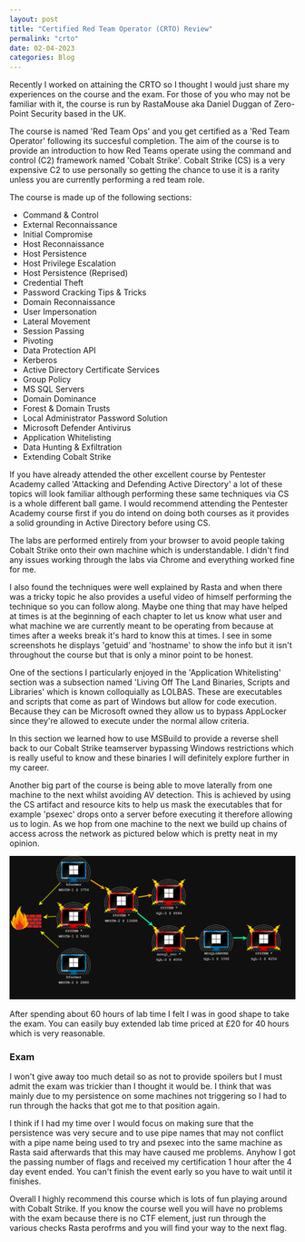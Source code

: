 ```yaml
---
layout: post
title: "Certified Red Team Operator (CRTO) Review"
permalink: "crto"
date: 02-04-2023
categories: Blog
---
```


Recently I worked on attaining the CRTO so I thought I would just share my experiences on the course and the exam.
For those of you who may not be familiar with it, the course is run by RastaMouse aka Daniel Duggan of Zero-Point Security based in the UK.

The course is named 'Red Team Ops' and you get certified as a 'Red Team Operator' following its succesful completion. The aim of the course is to provide an introduction to how Red Teams operate using the command and control (C2) framework named 'Cobalt Strike'. Cobalt Strike (CS) is a very expensive C2 to use personally so getting the chance to use it is a rarity unless you are currently performing a red team role.

The course is made up of the following sections:

- Command & Control
- External Reconnaissance
- Initial Compromise
- Host Reconnaissance
- Host Persistence
- Host Privilege Escalation
- Host Persistence (Reprised)
- Credential Theft
- Password Cracking Tips & Tricks
- Domain Reconnaissance
- User Impersonation
- Lateral Movement
- Session Passing
- Pivoting
- Data Protection API
- Kerberos
- Active Directory Certificate Services
- Group Policy
- MS SQL Servers
- Domain Dominance
- Forest & Domain Trusts
- Local Administrator Password Solution
- Microsoft Defender Antivirus
- Application Whitelisting
- Data Hunting & Exfiltration
- Extending Cobalt Strike

If you have already attended the other excellent course by Pentester Academy called 'Attacking and Defending Active Directory' a lot of these topics will look familiar although performing these same techniques via CS is a whole different ball game. I would recommend attending the Pentester Academy course first if you do intend on doing both courses as it provides a solid grounding in Active Directory before using CS.

The labs are performed entirely from your browser to avoid people taking Cobalt Strike onto their own machine which is understandable. I didn't find any issues working through the labs via Chrome and everything worked fine for me.

I also found the techniques were well explained by Rasta and when there was a tricky topic he also provides a useful video of himself performing the technique so you can follow along. Maybe one thing that may have helped at times is at the beginning of each chapter to let us know what user and what machine we are currently meant to be operating from because at times after a weeks break it's hard to know this at times. I see in some screenshots he displays 'getuid' and 'hostname' to show the info but it isn't throughout the course but that is only a minor point to be honest.

One of the sections I particularly enjoyed in the 'Application Whitelisting' section was a subsection named 'Living Off The Land Binaries, Scripts and Libraries' which is known colloquially as LOLBAS. These are executables and scripts that come as part of Windows but allow for code execution. Because they can be Microsoft owned they allow us to bypass AppLocker since they're allowed to execute under the normal allow criteria. 

In this section we learned how to use MSBuild to provide a reverse shell back to our Cobalt Strike teamserver bypassing Windows restrictions which is really useful to know and these binaries I will definitely explore further in my career.

Another big part of the course is being able to move laterally from one machine to the next whilst avoiding AV detection. This is achieved by using the CS artifact and resource kits to help us mask the executables that for example 'psexec' drops onto a server before executing it therefore allowing us to login. As we hop from one machine to the next we build up chains of access across the network as pictured below which is pretty neat in my opinion.

<img alt="cs" src="/assets/img/cs.PNG"/>

After spending about 60 hours of lab time I felt I was in good shape to take the exam. You can easily buy extended lab time priced at £20 for 40 hours which is very reasonable.

### Exam

I won't give away too much detail so as not to provide spoilers but I must admit the exam was trickier than I thought it would be. I think that was mainly due to my persistence on some machines not triggering so I had to run through the hacks that got me to that position again. 

I think if I had my time over I would focus on making sure that the persistence was very secure and to use pipe names that may not conflict with a pipe name being used to try and psexec into the same machine as Rasta said afterwards that this may have caused me problems. Anyhow I got the passing number of flags and received my certification 1 hour after the 4 day event ended. You can't finish the event early so you have to wait until it finishes. 

Overall I highly recommend this course which is lots of fun playing around with Cobalt Strike. If you know the course well you will have no problems with the exam because there is no CTF element, just run through the various checks Rasta perofrms and you will find your way to the next flag.








